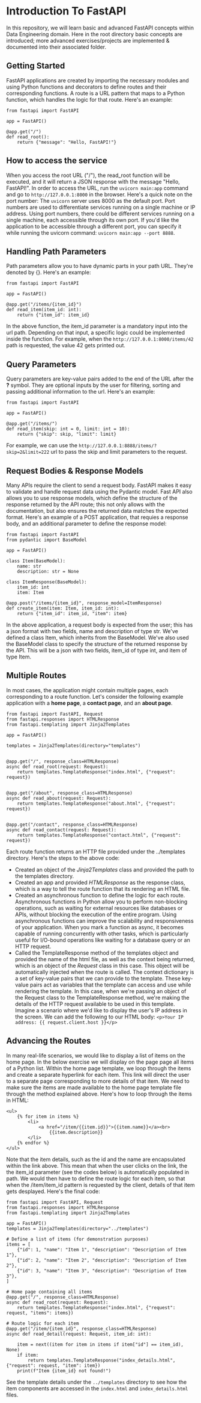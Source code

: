# Introduction To FastAPI
In this repository, we will learn basic and advanced FastAPI concepts within Data Engineering domain. Here in the root directory basic concepts are introduced; more advanced exercises/projects are implemented & documented into their associated folder. 
## Getting Started
 FastAPI applications are created by importing the necessary modules and using Python functions and decorators to define routes and their corresponding functions. A route is a URL pattern that maps to a Python function, which handles the logic for that route. Here's an example: 

```
from fastapi import FastAPI

app = FastAPI()

@app.get("/")
def read_root():
    return {"message": "Hello, FastAPI!"}
```
## How to access the service
 When you access the root URL ("/"), the read_root function will be executed, and it will return a JSON response with the message "Hello, FastAPI!". In order to access the URL, run the ```uvicorn main:app``` command and go to ```http://127.0.0.1:8000``` in the browser. Here's a quick note on the port number: The ```uvicorn``` server uses 8000 as the default port. Port numbers are used to differentiate services running on a single machine or IP address. Using port numbers, there could be different services running on a single machine, each accessible through its own port. If you'd like the application to be accessible through a different port, you can specify it while running the uvicorn command: ```uvicorn main:app --port 8888```. 
## Handling Path Parameters
Path parameters allow you to have dynamic parts in your path URL. They're denoted by {}. Here's an example: 

```
from fastapi import FastAPI

app = FastAPI()

@app.get("/items/{item_id}")
def read_item(item_id: int):
    return {"item_id": item_id}
```
In the above function, the item_id parameter is a mandatory input into the url path. Depending on that input, a specific logic could be implemented inside the function. For example, when the ```http://127.0.0.1:8000/items/42``` path is requested, the value 42 gets printed out. 
## Query Parameters
Query parameters are key-value pairs added to the end of the URL after the **?** symbol. They are optional inputs by the user for filtering, sorting and passing additional information to the url. Here's an example: 

```
from fastapi import FastAPI

app = FastAPI()

@app.get("/items/")
def read_item(skip: int = 0, limit: int = 10):
    return {"skip": skip, "limit": limit}
```
For example, we can use the ```http://127.0.0.1:8888/items/?skip=2&limit=222``` url to pass the skip and limit parameters to the request. 

## Request Bodies & Response Models
Many APIs require the client to send a request body. FastAPI makes it easy to validate and handle request data using the Pydantic model. Fast API also allows you to use response models, which define the structure of the response returned by the API route; this not only allows with the documentation, but also ensures the returned data matches the expected format. Here's an example of a POST application, that requies a response body, and an additional parameter to define the response model: 

```
from fastapi import FastAPI
from pydantic import BaseModel

app = FastAPI()

class Item(BaseModel):
    name: str
    description: str = None

class ItemResponse(BaseModel):
    item_id: int
    item: Item

@app.post("/items/{item_id}", response_model=ItemResponse)
def create_item(item: Item, item_id: int):
    return {"item_id": item_id, "item": item}
```
In the above application, a request body is expected from the user; this has a json format with two fields, name and description of type str. We've defined a class Item, which inherits from the BaseModel. We've also used the BaseModel class to specify the structure of the returned response by the API. This will be a json with two fields, item_id of type int, and item of type Item. 

## Multiple Routes
In most cases, the application might contain multiple pages, each corresponding to a route function. Let's consider the following example application with a **home page**, a **contact page**, and an **about page**. 

```
from fastapi import FastAPI, Request
from fastapi.responses import HTMLResponse
from fastapi.templating import Jinja2Templates

app = FastAPI()

templates = Jinja2Templates(directory="templates")


@app.get("/", response_class=HTMLResponse)
async def read_root(request: Request):
    return templates.TemplateResponse("index.html", {"request": request})


@app.get("/about", response_class=HTMLResponse)
async def read_about(request: Request):
    return templates.TemplateResponse("about.html", {"request": request})


@app.get("/contact", response_class=HTMLResponse)
async def read_contact(request: Request):
    return templates.TemplateResponse("contact.html", {"request": request})
```
Each route function returns an HTTP file provided under the ../templates directory. Here's the steps to the above code: 
- Created an object of the *Jinja2Templates* class and provided the path to the templates directory. 
- Created an app and provided *HTMLResponse* as the response class, which is a way to tell the route function that its rendering an HTML file. 
- Created an asynchronous function to define the logic for each route. Asynchronous functions in Python allow you to perform non-blocking operations, such as waiting for external resources like databases or APIs, without blocking the execution of the entire program. Using asynchronous functions can improve the scalability and responsiveness of your application. When you mark a function as async, it becomes capable of running concurrently with other tasks, which is particularly useful for I/O-bound operations like waiting for a database query or an HTTP request.
- Called the TemplateResponse method of the templates object and provided the name of the html file, as well as the context being returned, which is an object of the *Request* class in this case. This object will be automatically injected when the route is called. The context dictionary is a set of key-value pairs that we can provide to the template. These key-value pairs act as variables that the template can access and use while rendering the template. In this case, when we're passing an object of the Request class to the TemplateResponse method, we're making the details of the HTTP request available to be used in this template. Imagine a scenario where we'd like to display the user's IP address in the screen. We can add the following to our HTML body: ```<p>Your IP address: {{ request.client.host }}</p>```
## Advancing the Routes
In many real-life scenarios, we would like to display a list of items on the home page. In the below exercise we will display on the page page all items of a Python list. Within the home page template, we loop through the items and create a separate hyperlink for each item. This link will direct the user to a separate page corresponding to more details of that item. We need to make sure the items are made available to the home page template file through the method explained above. Here's how to loop through the items in HTML: 
```
<ul>
    {% for item in items %}
        <li>
            <a href="/item/{{item.id}}">{{item.name}}</a><br>
                {{item.description}}
        </li>
    {% endfor %}
</ul> 
```
Note that the item details, such as the id and the name are encapsulated within the link above. This mean that when the user clicks on the link, the the item_id parameter (see the codes below) is automatically populated in path. We would then have to define the route logic for each item, so that when the /item/item_id pattern is requested by the client, details of that item gets desplayed. Here's the final code: 
```
from fastapi import FastAPI, Request
from fastapi.responses import HTMLResponse
from fastapi.templating import Jinja2Templates

app = FastAPI()
templates = Jinja2Templates(directory="../templates")

# Define a list of items (for demonstration purposes)
items = [
    {"id": 1, "name": "Item 1", "description": "Description of Item 1"},
    {"id": 2, "name": "Item 2", "description": "Description of Item 2"},
    {"id": 3, "name": "Item 3", "description": "Description of Item 3"},
]

# Home page containing all items
@app.get("/", response_class=HTMLResponse)
async def read_root(request: Request):
    return templates.TemplateResponse("index.html", {"request": request, "items": items})

# Route logic for each item
@app.get("/item/{item_id}", response_class=HTMLResponse)
async def read_detail(request: Request, item_id: int):

    item = next((item for item in items if item["id"] == item_id), None)
    if item:
        return templates.TemplateResponse("index_details.html", {"request": request, "item": item})
    print(f"Item {item_id} not found!")
```
See the template details under the ```../templates``` directory to see how the item components are accessed in the ```index.html``` and ```index_details.html``` files. 



